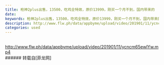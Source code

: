 ```yaml
---
title: 枪神2plus出售，13500，吃鸡全特效，原价13999，刚买一个月不到，国内带来的
date: 
keywords: 枪神2plus出售，13500，吃鸡全特效，原价13999，刚买一个月不到，国内带来的
description: http://www.flw.ph/data/appbyme/upload/video/201901/11/ycncm65ewlYw.mp4
categories: used
---
```

<td class="t_f" id="postmessage_2667105">

<br/>
<a href="http://www.flw.ph/data/appbyme/upload/video/201901/11/ycncm65ewlYw.mp4" target="_blank">http://www.flw.ph/data/appbyme/upload/video/201901/11/ycncm65ewlYw.mp4</a><br/>
</td>
###### 转载自[菲龙网]